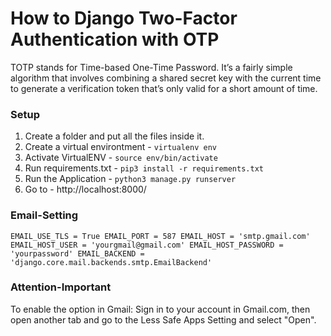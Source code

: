 # How to Django Two-Factor Authentication with OTP

TOTP stands for Time-based One-Time Password. It’s a fairly simple algorithm that involves combining a shared secret key with the current time to generate a verification token that’s only valid for a short amount of time.





### Setup
1. Create a folder and put all the files inside it.
2. Create a virtual environtment - `virtualenv env`
3. Activate VirtualENV - `source env/bin/activate`
4. Run requirements.txt - `pip3 install -r requirements.txt`
5. Run the Application - `python3 manage.py runserver`
6. Go to - http://localhost:8000/

### Email-Setting
`EMAIL_USE_TLS = True
EMAIL_PORT = 587
EMAIL_HOST = 'smtp.gmail.com'
EMAIL_HOST_USER = 'yourgmail@gmail.com'
EMAIL_HOST_PASSWORD = 'yourpassword'
EMAIL_BACKEND = 'django.core.mail.backends.smtp.EmailBackend'`

### Attention-Important
To enable the option in Gmail: Sign in to your account in Gmail.com, then open another tab and go to the Less Safe Apps Setting and select "Open".
